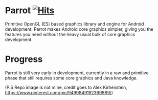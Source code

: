 # Parrot [![Hits](https://hits.seeyoufarm.com/api/count/incr/badge.svg?url=https%3A%2F%2Fgithub.com%2FBerkM125%2FParrot&count_bg=%2379C83D&title_bg=%23555555&icon=&icon_color=%23E7E7E7&title=hits&edge_flat=false)](https://hits.seeyoufarm.com)
Primitive OpenGL (ES) based graphics library and engine for Android development.
Parrot makes Android core graphics simpler, giving you the features you need without the heavy usual bulk of core graphics development.

# Progress
Parrot is still very early in development, currently in a raw and primitive phase that still requires some core graphics and Java knowledge.

(P.S Repo image is not mine, credit goes to Alex Kirhenstein, https://www.pinterest.com/pin/9499849192369889/)
